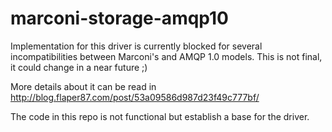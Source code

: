 marconi-storage-amqp10
======================

Implementation for this driver is currently blocked for several incompatibilities between Marconi's and AMQP 1.0 models. This is not final, it could change in a near future ;)

More details about it can be read in http://blog.flaper87.com/post/53a09586d987d23f49c777bf/

The code in this repo is not functional but establish a base for the driver.
